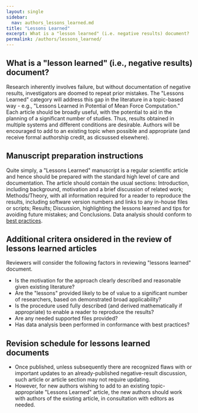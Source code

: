 ```yaml
---
layout: single
sidebar:
  nav: authors_lessons_learned.md
title: "Lessons Learned"
excerpt: What is a "lesson learned" (i.e. negative results) document?
permalink: /authors/lessons_learned/
---
```


## What is a "lesson learned" (i.e., negative results) document?
Research inherently involves failure, but without documentation of negative results, investigators are doomed to repeat prior mistakes.
The "Lessons Learned" category will address this gap in the literature in a topic-based way - e.g., "Lessons Learned in Potential of Mean Force Computation."
Each article should be broadly useful, with the potential to aid in the planning of a significant number of studies.
Thus, results obtained in multiple systems and different conditions are desirable.
Authors will be encouraged to add to an existing topic when possible and appropriate (and receive formal authorship credit, as dicsussed elsewhere).

## Manuscript preparation instructions
Quite simply, a "Lessons Learned" manuscript is a regular scientific article and hence should be prepared with the standard high level of care and documentation.
The article should contain the usual sections: Introduction, including background, motivation and a brief discussion of related work; Methods/Theory, with all information required for a reader to reproduce the results, including software version numbers and links to any in-house files or scripts; Results; Discussion, highlighting the lessons learned and tips for avoiding future mistakes; and Conclusions.
Data analysis should conform to [best practices](https://github.com/dmzuckerman/Sampling-Uncertainty).


## Additional critera onsidered in the review of lessons learned articles
Reviewers will consider the following factors in reviewing "lessons learned" document.
* Is the motivation for the approach clearly described and reasonable given existing literature?
* Are the "lessons" provided likely to be of value to a significant number of researchers, based on demonstrated broad applicability?
* Is the procedure used fully described (and derived mathematically if appropriate) to enable a reader to reproduce the results?
* Are any needed supported files provided?
* Has data analysis been performed in conformance with best practices?

## Revision schedule for lessons learned documents
* Once published, unless subsequently there are recognized flaws with or important updates to an already-published negative-result discussion, such article or article section may not require updating.  
* However, for new authors wishing to add to an existing topic-appropriate "Lessons Learned" article, the new authors should work with authors of the existing article, in consultation with editors as needed.  

